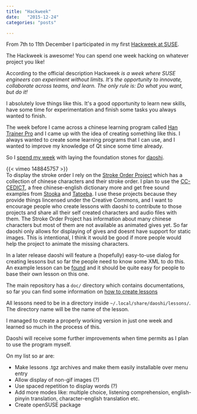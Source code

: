 ```yaml
---
title: "Hackweek"
date:   "2015-12-24"
categories: "posts"

---
```

From 7th to 11th December I participated in my first [Hackweek at
SUSE](https://hackweek.suse.com/).

The Hackweek is awesome! You can spend one week hacking on whatever project you
like!

According to the official description Hackweek *is a week where SUSE engineers can experiment without limits. It's the opportunity to innovate, collaborate across teams, and learn. The only rule is: Do what you want, but do it!*

I absolutely love things like this. It's a good opportunity to learn new
skills, have some time for experimentation and finish some tasks you always
wanted to finish.

The week before I came across a chinese learning program called [Han Trainer
Pro](http://www.hantrainerpro.de/) and I came up with the idea of creating
something like this. I always wanted to create some learning programs that I
can use, and I wanted to improve my knowledge of Qt since some time already.

So I [spend my week](https://hackweek.suse.com/13/projects/1182) with laying
the foundation stones for [daoshi](https://github.com/jubalh/daoshi).

{{< vimeo 148845757 >}}
</br>
To display the stroke order I rely on the [Stroke Order
Project](https://commons.wikimedia.org/wiki/Commons:Stroke_Order_Project) which
has a collection of chinese characters and their stroke order. I plan to use
the [CC-CEDICT](http://cc-cedict.org/wiki/), a free chinese-english dictionary
more and get free sound examples from [Stooka](http://shtooka.net/) and
[Tatoeba](http://tatoeba.org/eng/). I use these projects because they provide
things lincensed under the Creative Commons, and I want to encourage people who
create lessons with daoshi to contribute to those projects and share all their
self created characters and audio files with them. The Stroke Order Project has
information about many chinese characters but most of them are not available as
animated gives yet. So far daoshi only allows for displaying of gives and
doesnt have support for static images. This is intentional, I think it would be
good if more people would help the project to animate the missing characters.

In a later release daoshi will feature a (hopefully) easy-to-use dialog for
creating lessons but so far the people need to know some XML to do this. An
example lesson can be [found](https://github.com/jubalh/daoshi-test-lesson) and
it should be quite easy for people to base their own lesson on this one.

The main repository has a `doc/` directory which contains documentations, so far you can find some information on [how to create lessons](https://github.com/jubalh/daoshi/blob/master/doc/creating_lessons.md)

All lessons need to be in a directory inside `~/.local/share/daoshi/lessons/`.
The directory name will be the name of the lesson.

I managed to create a properly working version in just one week and learned so much in the process of this.

Daoshi will receive some further improvements when time permits as I plan to use the program myself.

On my list so ar are:

* Make lessons .tgz archives and make them easily installable over menu entry
* Allow display of non-gif images (?)
* Use spaced repetition to display words (?)
* Add more modes like: multiple choice, listening comprehension, english-pinyin translation, character-english translation etc.
* Create openSUSE package
